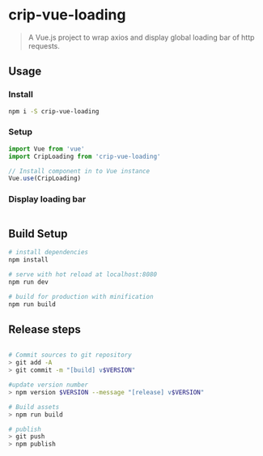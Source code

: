 # crip-vue-loading

> A Vue.js project to wrap axios and display global loading bar of http requests.

## Usage

### Install
```bash
npm i -S crip-vue-loading
```

### Setup
```javascript
import Vue from 'vue'
import CripLoading from 'crip-vue-loading'

// Install component in to Vue instance
Vue.use(CripLoading)
```

### Display loading bar
```vue
```

## Build Setup

```bash
# install dependencies
npm install

# serve with hot reload at localhost:8080
npm run dev

# build for production with minification
npm run build
```

## Release steps

```bash

# Commit sources to git repository
> git add -A
> git commit -m "[build] v$VERSION"

#update version number
> npm version $VERSION --message "[release] v$VERSION"

# Build assets
> npm run build

# publish
> git push
> npm publish
```
